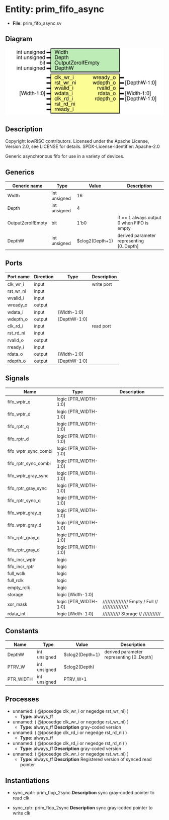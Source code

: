 # Entity: prim_fifo_async

- **File**: prim_fifo_async.sv
## Diagram

![Diagram](prim_fifo_async.svg "Diagram")
## Description

 Copyright lowRISC contributors.
 Licensed under the Apache License, Version 2.0, see LICENSE for details.
 SPDX-License-Identifier: Apache-2.0

 Generic asynchronous fifo for use in a variety of devices.

## Generics

| Generic name      | Type         | Value           | Description                                  |
| ----------------- | ------------ | --------------- | -------------------------------------------- |
| Width             | int unsigned | 16              |                                              |
| Depth             | int unsigned | 4               |                                              |
| OutputZeroIfEmpty | bit          | 1'b0            |  if == 1 always output 0 when FIFO is empty  |
| DepthW            | int unsigned | $clog2(Depth+1) |  derived parameter representing [0..Depth]   |
## Ports

| Port name | Direction | Type         | Description |
| --------- | --------- | ------------ | ----------- |
| clk_wr_i  | input     |              |  write port |
| rst_wr_ni | input     |              |             |
| wvalid_i  | input     |              |             |
| wready_o  | output    |              |             |
| wdata_i   | input     | [Width-1:0]  |             |
| wdepth_o  | output    | [DepthW-1:0] |             |
| clk_rd_i  | input     |              |  read port  |
| rst_rd_ni | input     |              |             |
| rvalid_o  | output    |              |             |
| rready_i  | input     |              |             |
| rdata_o   | output    | [Width-1:0]  |             |
| rdepth_o  | output    | [DepthW-1:0] |             |
## Signals

| Name                 | Type                  | Description                                         |
| -------------------- | --------------------- | --------------------------------------------------- |
| fifo_wptr_q          | logic [PTR_WIDTH-1:0] |                                                     |
| fifo_wptr_d          | logic [PTR_WIDTH-1:0] |                                                     |
| fifo_rptr_q          | logic [PTR_WIDTH-1:0] |                                                     |
| fifo_rptr_d          | logic [PTR_WIDTH-1:0] |                                                     |
| fifo_wptr_sync_combi | logic [PTR_WIDTH-1:0] |                                                     |
| fifo_rptr_sync_combi | logic [PTR_WIDTH-1:0] |                                                     |
| fifo_wptr_gray_sync  | logic [PTR_WIDTH-1:0] |                                                     |
| fifo_rptr_gray_sync  | logic [PTR_WIDTH-1:0] |                                                     |
| fifo_rptr_sync_q     | logic [PTR_WIDTH-1:0] |                                                     |
| fifo_wptr_gray_q     | logic [PTR_WIDTH-1:0] |                                                     |
| fifo_wptr_gray_d     | logic [PTR_WIDTH-1:0] |                                                     |
| fifo_rptr_gray_q     | logic [PTR_WIDTH-1:0] |                                                     |
| fifo_rptr_gray_d     | logic [PTR_WIDTH-1:0] |                                                     |
| fifo_incr_wptr       | logic                 |                                                     |
| fifo_incr_rptr       | logic                 |                                                     |
| full_wclk            | logic                 |                                                     |
| full_rclk            | logic                 |                                                     |
| empty_rclk           | logic                 |                                                     |
| storage              | logic [Width-1:0]     |                                                     |
| xor_mask             | logic [PTR_WIDTH-1:0] | ////////////////  Empty / Full // ////////////////  |
| rdata_int            | logic [Width-1:0]     | ///////////  Storage // ///////////                 |
## Constants

| Name      | Type         | Value           | Description                                |
| --------- | ------------ | --------------- | ------------------------------------------ |
| DepthW    | int unsigned | $clog2(Depth+1) | derived parameter representing [0..Depth]  |
| PTRV_W    | int unsigned | $clog2(Depth)   |                                            |
| PTR_WIDTH | int unsigned | PTRV_W+1        |                                            |
## Processes
- unnamed: ( @(posedge clk_wr_i or negedge rst_wr_ni) )
  - **Type:** always_ff
- unnamed: ( @(posedge clk_wr_i or negedge rst_wr_ni) )
  - **Type:** always_ff
**Description**
 gray-coded version 
- unnamed: ( @(posedge clk_rd_i or negedge rst_rd_ni) )
  - **Type:** always_ff
- unnamed: ( @(posedge clk_rd_i or negedge rst_rd_ni) )
  - **Type:** always_ff
**Description**
 gray-coded version 
- unnamed: ( @(posedge clk_wr_i or negedge rst_wr_ni) )
  - **Type:** always_ff
**Description**
 Registered version of synced read pointer 
## Instantiations

- sync_wptr: prim_flop_2sync
**Description**
 sync gray-coded pointer to read clk

- sync_rptr: prim_flop_2sync
**Description**
 sync gray-coded pointer to write clk


